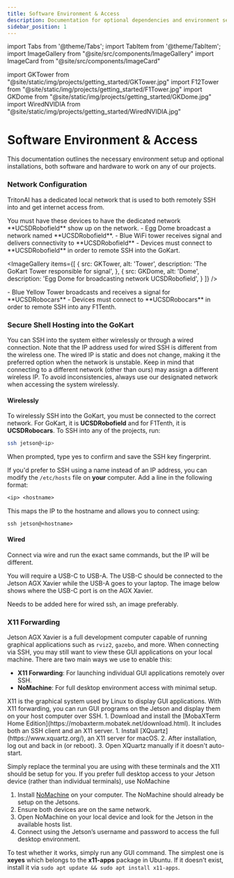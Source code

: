 ```yaml
---
title: Software Environment & Access
description: Documentation for optional dependencies and environment setup
sidebar_position: 1
---
```

import Tabs from '@theme/Tabs';
import TabItem from '@theme/TabItem';
import ImageGallery from "@site/src/components/ImageGallery"
import ImageCard from "@site/src/components/ImageCard"

import GKTower from "@site/static/img/projects/getting_started/GKTower.jpg"
import F12Tower from "@site/static/img/projects/getting_started/F1Tower.jpg"
import GKDome from "@site/static/img/projects/getting_started/GKDome.jpg"
import WiredNVIDIA from "@site/static/img/projects/getting_started/WiredNVIDIA.jpg"

# Software Environment & Access
This documentation outlines the necessary environment setup and optional installations, both software and hardware to work on any of our projects.

### Network Configuration
TritonAI has a dedicated local network that is used to both remotely SSH into and get internet access from.

<Tabs>

<TabItem value="gokart" label="GoKart">
You must have these devices to have the dedicated network **UCSDRobofield** show up on the network.
- Egg Dome broadcast a network named **UCSDRobofield**.
- Blue WiFi tower receives signal and delivers connectivity to **UCSDRobofield**
- Devices must connect to **UCSDRobofield** in order to remote SSH into the GoKart.

<ImageGallery
  items={[
    {
      src: GKTower,
      alt: 'Tower',
      description: 'The GoKart Tower responsible for signal',
    },
    {
      src: GKDome,
      alt: 'Dome',
      description: 'Egg Dome for broadcasting network UCSDRobofield',
    }
  ]}
/>

</TabItem>

<TabItem value="f1tenth" label="F1Tenth">
- Blue Yellow Tower broadcasts and receives a signal for **UCSDRobocars**
- Devices must connect to **UCSDRobocars** in order to remote SSH into any F1Tenth.

<ImageCard
    src={F12Tower}
    alt="F1Tenth Tower"
    description="The F1Tenth Tower responsible for both signal and network of UCSDRobocars"
/>

</TabItem> 
</Tabs>

### Secure Shell Hosting into the GoKart
You can SSH into the system either wirelessly or through a wired connection. Note that the IP address used for wired SSH is different from the wireless one. The wired IP is static and does not change, making it the preferred option when the network is unstable. Keep in mind that connecting to a different network (other than ours) may assign a different wireless IP. To avoid inconsistencies, always use our designated network when accessing the system wirelessly.

#### Wirelessly
To wirelessly SSH into the GoKart, you must be connected to the correct network. For GoKart, it is **UCSDRobofield** and for F1Tenth, it is **UCSDRobocars**. To SSH into any of the projects, run:
```bash
ssh jetson@<ip>
```
When prompted, type yes to confirm and save the SSH key fingerprint.

If you'd prefer to SSH using a name instead of an IP address, you can modify the ```/etc/hosts``` file on **your** computer. Add a line in the following format:

```txt
<ip> <hostname>
```

This maps the IP to the hostname and allows you to connect using:

```txt
ssh jetson@<hostname>
```

#### Wired
Connect via wire and run the exact same commands, but the IP will be different.  

<Tabs>
<TabItem value="gokart" label="GoKart">
You will require a USB-C to USB-A. The USB-C should be connected to the Jetson AGX Xavier while the USB-A goes to your laptop. The image below shows where the USB-C port is on the AGX Xavier.

<ImageCard
  src={WiredNVIDIA}
  alt="WiredNVIDIA"
  description="Make sure your wire is USB-C to USB-A"
/>
</TabItem>

<TabItem value="f1tenth" label="F1Tenth">
Needs to be added here for wired ssh, an image preferably.
</TabItem>
</Tabs>

### X11 Forwarding
Jetson AGX Xavier is a full development computer capable of running graphical applications such as `rviz2`, `gazebo`, and more. When connecting via SSH, you may still want to view these GUI applications on your local machine. There are two main ways we use to enable this:

- **X11 Forwarding**: For launching individual GUI applications remotely over SSH.
- **NoMachine**: For full desktop environment access with minimal setup.

<Tabs>
<TabItem value="x11" label="X11 Forwarding">
X11 is the graphical system used by Linux to display GUI applications. With X11 forwarding, you can run GUI programs on the Jetson and display them on your host computer over SSH.

<Tabs>
<TabItem value="windows" label="Windows">
1. Download and install the [MobaXTerm Home Edition](https://mobaxterm.mobatek.net/download.html). It includes both an SSH client and an X11 server.
</TabItem>

<TabItem value="mac" label="MacOS">
1. Install [XQuartz](https://www.xquartz.org/), an X11 server for macOS.
2. After installation, log out and back in (or reboot).
3. Open XQuartz manually if it doesn't auto-start.
</TabItem>
</Tabs>

Simply replace the terminal you are using with these terminals and the X11 should be setup for you.
</TabItem>
<TabItem value="nomachine" label="NoMachine">
If you prefer full desktop access to your Jetson device (rather than individual terminals), use NoMachine

1. Install [NoMachine](https://downloads.nomachine.com/) on your computer. The NoMachine should already be setup on the Jetsons.
2. Ensure both devices are on the same network.
3. Open NoMachine on your local device and look for the Jetson in the available hosts list.
4. Connect using the Jetson’s username and password to access the full desktop environment.

</TabItem>
</Tabs>

To test whether it works, simply run any GUI command. The simplest one is **xeyes** which belongs to the **x11-apps** package in Ubuntu. If it doesn't exist, install it via ```sudo apt update && sudo apt install x11-apps```.
